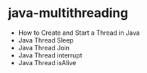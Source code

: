 # java-multithreading
* How to Create and Start a Thread in Java
* Java Thread Sleep 
* Java Thread Join 
* Java Thread interrupt 
* Java Thread isAlive 
